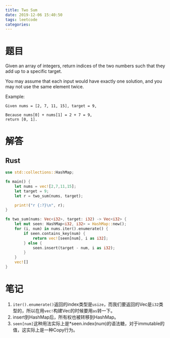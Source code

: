 ```yaml
---
title: Two Sum
date: 2019-12-06 15:40:50
tags: leetcode
categories:
---
```


# 题目
Given an array of integers, return indices of the two numbers such that they add up to a specific target.

You may assume that each input would have exactly one solution, and you may not use the same element twice.

Example:
```
Given nums = [2, 7, 11, 15], target = 9,

Because nums[0] + nums[1] = 2 + 7 = 9,
return [0, 1].
```

# 解答
## Rust
```rust
use std::collections::HashMap;

fn main() {
    let nums = vec![2,7,11,15];
    let target = 9;
    let r = two_sum(nums, target);

    print!("r {:?}\n", r);
}

fn two_sum(nums: Vec<i32>, target: i32) -> Vec<i32> {
    let mut seen: HashMap<i32, i32> = HashMap::new();
    for (i, num) in nums.iter().enumerate() {
        if seen.contains_key(num) {
            return vec![seen[num], i as i32];
        } else {
            seen.insert(target - num, i as i32);
        }
    }
    vec![]
}
```

# 笔记
1. `iter().enumerate()`返回的index类型是`usize`，而我们要返回的Vec是`i32`类型的，所以在用`vec!`构建Vec的时候要用`as`转一下。
2. insert到HashMap后，所有权也被转移到HashMap。
3. `seen[num]`这种用法实际上是*seen.index(num)的语法糖，对于immutable的值，这实际上是一种Copy行为。